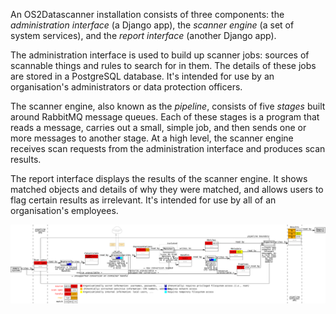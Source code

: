 An OS2Datascanner installation consists of three components: the
*administration interface* (a Django app), the *scanner engine* (a set of
system services), and the *report interface* (another Django app).

The administration interface is used to build up scanner jobs: sources of
scannable things and rules to search for in them. The details of these jobs are
stored in a PostgreSQL database. It's intended for use by an organisation's
administrators or data protection officers.

The scanner engine, also known as the *pipeline*, consists of five *stages*
built around RabbitMQ message queues. Each of these stages is a program that
reads a message, carries out a small, simple job, and then sends one or more
messages to another stage. At a high level, the scanner engine receives scan
requests from the administration interface and produces scan results.

The report interface displays the results of the scanner engine. It shows
matched objects and details of why they were matched, and allows users to flag
certain results as irrelevant. It's intended for use by all of an
organisation's employees.

![Pipeline architecture diagram](pipeline-architecture.svg)
